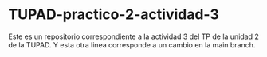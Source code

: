 # TUPAD-practico-2-actividad-3
Este es un repositorio correspondiente a la actividad 3 del TP de la unidad 2 de la TUPAD.
Y esta otra linea corresponde a un cambio en la main branch.
